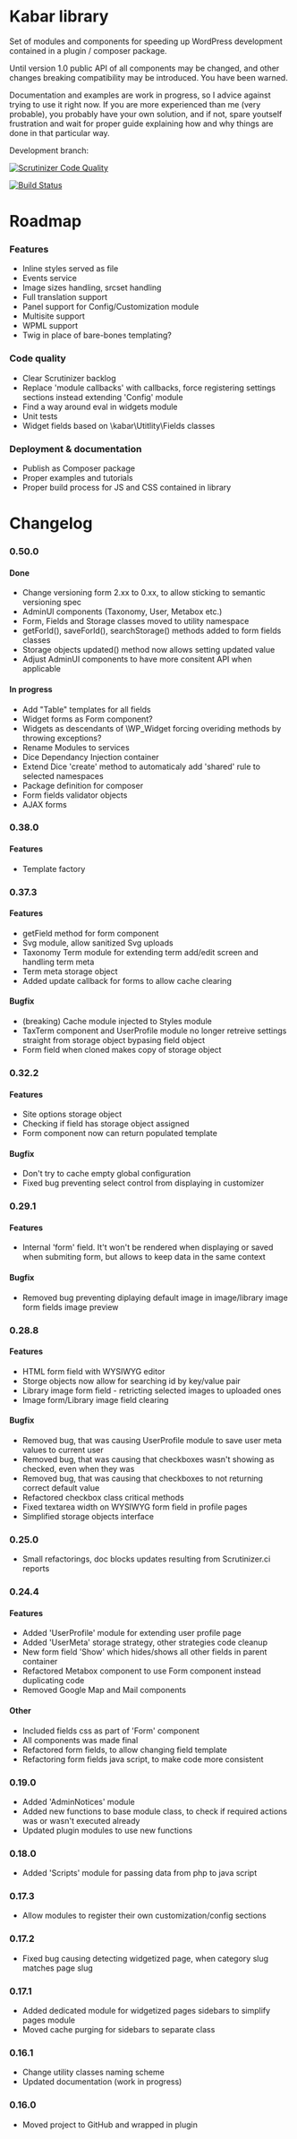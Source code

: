 # Kabar library

Set of modules and components for speeding up WordPress development contained in a plugin / composer package.

Until version 1.0 public API of all components may be changed, and other changes breaking compatibility may be introduced. You have been warned.

Documentation and examples are work in progress, so I advice against trying to use it right now. If you are more experienced than me (very probable), you probably have your own solution, and if not, spare youtself frustration and wait for proper guide explaining how and why things are done in that particular way.

Development branch:

[![Scrutinizer Code Quality](https://scrutinizer-ci.com/g/gniewomir/kabar/badges/quality-score.png?b=master)](https://scrutinizer-ci.com/g/gniewomir/kabar/?branch=master)

[![Build Status](https://scrutinizer-ci.com/g/gniewomir/kabar/badges/build.png?b=master)](https://scrutinizer-ci.com/g/gniewomir/kabar/build-status/master)

# Roadmap

### Features
* Inline styles served as file
* Events service
* Image sizes handling, srcset handling
* Full translation support
* Panel support for Config/Customization module
* Multisite support
* WPML support
* Twig in place of bare-bones templating?

### Code quality
* Clear Scrutinizer backlog
* Replace 'module callbacks' with callbacks, force registering settings sections instead extending 'Config' module
* Find a way around eval in widgets module
* Unit tests
* Widget fields based on \kabar\Utitlity\Fields classes

### Deployment & documentation
* Publish as Composer package
* Proper examples and tutorials
* Proper build process for JS and CSS contained in library

# Changelog

### 0.50.0

#### Done
* Change versioning form 2.xx to 0.xx, to allow sticking to semantic versioning spec
* AdminUI components (Taxonomy, User, Metabox etc.)
* Form, Fields and Storage classes moved to utility namespace
* getForId(), saveForId(), searchStorage() methods added to form fields classes
* Storage objects updated() method now allows setting updated value
* Adjust AdminUI components to have more consitent API when applicable

#### In progress
* Add "Table" templates for all fields
* Widget forms as Form component?
* Widgets as descendants of \WP_Widget forcing overiding methods by throwing exceptions?
* Rename Modules to services
* Dice Dependancy Injection container
* Extend Dice 'create' method to automaticaly add 'shared' rule to selected namespaces
* Package definition for composer
* Form fields validator objects
* AJAX forms

### 0.38.0

#### Features
* Template factory

### 0.37.3

#### Features
* getField method for form component
* Svg module, allow sanitized Svg uploads
* Taxonomy Term module for extending term add/edit screen and handling term meta
* Term meta storage object
* Added update callback for forms to allow cache clearing

#### Bugfix
* (breaking) Cache module injected to Styles module
* TaxTerm component and UserProfile module no longer retreive settings straight from storage object bypasing field object
* Form field when cloned makes copy of storage object

### 0.32.2

#### Features
* Site options storage object
* Checking if field has storage object assigned
* Form component now can return populated template

#### Bugfix
* Don't try to cache empty global configuration
* Fixed bug preventing select control from displaying in customizer

### 0.29.1

#### Features
* Internal 'form' field. It't won't be rendered when displaying or saved when submiting form, but allows to keep data in the same context

#### Bugfix
* Removed bug preventing diplaying default image in image/library image form fields image preview

### 0.28.8

#### Features
* HTML form field with WYSIWYG editor
* Storge objects now allow for searching id by key/value pair
* Library image form field - retricting selected images to uploaded ones
* Image form/Library image field clearing

#### Bugfix
* Removed bug, that was causing UserProfile module to save user meta values to current user
* Removed bug, that was causing that checkboxes wasn't showing as checked, even when they was
* Removed bug, that was causing that checkboxes to not returning correct default value
* Refactored checkbox class critical methods
* Fixed textarea width on WYSIWYG form field in profile pages
* Simplified storage objects interface

### 0.25.0
* Small refactorings, doc blocks updates resulting from Scrutinizer.ci reports

### 0.24.4

#### Features
* Added 'UserProfile' module for extending user profile page
* Added 'UserMeta' storage strategy, other strategies code cleanup
* New form field 'Show' which hides/shows all other fields in parent container
* Refactored Metabox component to use Form component instead duplicating code
* Removed Google Map and Mail components

#### Other
* Included fields css as part of 'Form' component
* All components was made final
* Refactored form fields, to allow changing field template
* Refactoring form fields java script, to make code more consistent

### 0.19.0
* Added 'AdminNotices' module
* Added new functions to base module class, to check if required actions was or wasn't executed already
* Updated plugin modules to use new functions

### 0.18.0
* Added 'Scripts' module for passing data from php to java script

### 0.17.3
* Allow modules to register their own customization/config sections

### 0.17.2
* Fixed bug causing detecting widgetized page, when category slug matches page slug

### 0.17.1
* Added dedicated module for widgetized pages sidebars to simplify pages module
* Moved cache purging for sidebars to separate class

### 0.16.1
* Change utility classes naming scheme
* Updated documentation (work in progress)

### 0.16.0
* Moved project to GitHub and wrapped in plugin